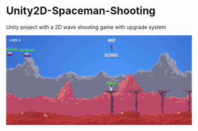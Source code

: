 # Unity2D-Spaceman-Shooting

Unity project with a 2D wave shooting game with upgrade system 


![Preview](spaceman.png)
